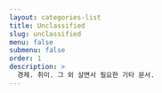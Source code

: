 ```yaml
---
layout: categories-list
title: Unclassified
slug: unclassified
menu: false
submenu: false
order: 1
description: >
  경제. 취미. 그 외 살면서 필요한 기타 문서.
---
```

